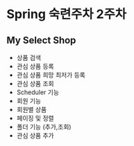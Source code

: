 # Spring 숙련주차 2주차
## My Select Shop 
 - 상품 검색   
 - 관심 상품 등록 
 - 관심 상품 희망 최저가 등록
 - 관심 상품 조회
 - Scheduler 기능 
 - 회원 기능
 - 회원별 상품 
 - 페이징 및 정렬
 - 폴더 기능 (추가,조회)
 - 관심 상품 추가